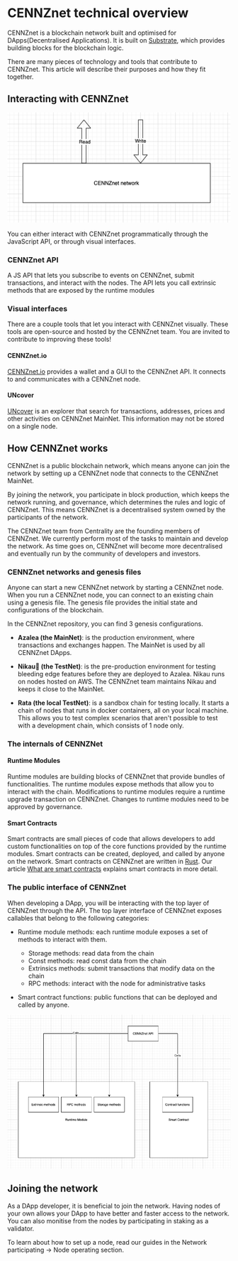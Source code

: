 # CENNZnet technical overview

CENNZnet is a blockchain network built and optimised for DApps(Decentralised Applications). It is built on [Substrate](https://www.parity.io/substrate/), which provides building blocks for the blockchain logic.

There are many pieces of technology and tools that contribute to CENNZnet. This article will describe their purposes and how they fit together.

## Interacting with CENNZnet

![Interact with CENNZnet](../assets/images/technical-overview/highlevel.png)

You can either interact with CENNZnet programmatically through the JavaScript API, or through visual interfaces.

### CENNZnet API

A JS API that lets you subscribe to events on CENNZnet, submit transactions, and interact with the nodes. The API lets you call extrinsic methods that are exposed by the runtime modules

### Visual interfaces

There are a couple tools that let you interact with CENNZnet visually. These tools are open-source and hosted by the CENNZnet team. You are invited to contribute to improving these tools!

#### CENNZnet.io

[CENNZnet.io](https://cennznet.io/#/) provides a wallet and a GUI to the CENNZnet API. It connects to and communicates with a CENNZnet node.

#### UNcover 

[UNcover](https://uncoverexplorer.com/) is an explorer that search for transactions, addresses, prices and other activities on CENNZnet MainNet. This information may not be stored on a single node.

## How CENNZnet works

CENNZnet is a public blockchain network, which means anyone can join the network by setting up a CENNZnet node that connects to the CENNZnet MainNet. 

By joining the network, you participate in block production, which keeps the network running, and governance, which determines the rules and logic of CENNZnet. This means CENNZnet is a decentralised system owned by the participants of the network. 

The CENNZnet team from Centrality are the founding members of CENNZnet. We currently perform most of the tasks to maintain and develop the network. As time goes on, CENNZnet will become more decentralised and eventually run by the community of developers and investors.

### CENNZnet networks and genesis files

Anyone can start a new CENNZnet network by starting a CENNZnet node. When you run a CENNZnet node, you can connect to an existing chain using a genesis file. The genesis file provides the initial state and configurations of the blockchain.

In the CENNZnet repository, you can find 3 genesis configurations. 
* **Azalea (the MainNet)**: is the production environment, where transactions and exchanges happen. The MainNet is used by all CENNZnet DApps. 

* **Nikau🌴 (the TestNet)**: is the pre-production environment for testing bleeding edge features before they are deployed to Azalea. Nikau runs on nodes hosted on AWS. The CENNZnet team maintains Nikau and keeps it close to the MainNet.

* **Rata (the local TestNet)**: is a sandbox chain for testing locally. It starts a chain of nodes that runs in docker containers, all on your local machine. This allows you to test complex scenarios that aren't possible to test with a development chain, which consists of 1 node only.

### The internals of CENNZNet

#### Runtime Modules

Runtime modules are building blocks of CENNZnet that provide bundles of functionalities. The runtime modules expose methods that allow you to interact with the chain. Modifications to runtime modules require a runtime upgrade transaction on CENNZnet. Changes to runtime modules need to be approved by governance.

#### Smart Contracts

Smart contracts are small pieces of code that allows developers to add custom functionalities on top of the core functions provided by the runtime modules.
Smart contracts can be created, deployed, and called by anyone on the network. Smart contracts on CENNZnet are written in [Rust](https://www.rust-lang.org/).
Our article [What are smart contracts](https://cennz.net/publications/what-are-smart-contracts/) explains smart contracts in more detail.


### The public interface of CENNZnet

When developing a DApp, you will be interacting with the top layer of CENNZnet through the API.
The top layer interface of CENNZnet exposes callables that belong to the following categories:
* Runtime module methods: each runtime module exposes a set of methods to interact with them.
    - Storage methods: read data from the chain
    - Const methods: read const data from the chain
    - Extrinsics methods: submit transactions that modify data on the chain
    - RPC methods: interact with the node for administrative tasks

* Smart contract functions: public functions that can be deployed and called by anyone.

![Interface](../assets/images/technical-overview/interface.png)

## Joining the network

As a DApp developer, it is beneficial to join the network. Having nodes of your own allows your DApp to have better and faster access to the network. You can also monitise from the nodes by participating in staking as a validator.

To learn about how to set up a node, read our guides in the Network participating -> Node operating section.